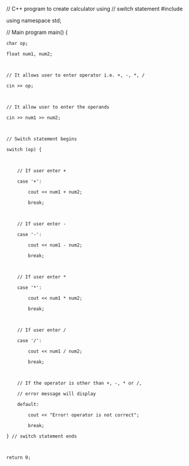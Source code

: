 

// C++ program to create calculator using 
// switch statement 
#include <iostream> 

using namespace std; 

  
// Main program 
main() 
{ 

    char op; 

    float num1, num2; 

  

    // It allows user to enter operator i.e. +, -, *, / 

    cin >> op; 

  

    // It allow user to enter the operands 

    cin >> num1 >> num2; 

  

    // Switch statement begins 

    switch (op) { 

          

        // If user enter +  

        case '+': 

            cout << num1 + num2; 

            break; 

          

        // If user enter -  

        case '-': 

            cout << num1 - num2; 

            break; 

          

        // If user enter * 

        case '*': 

            cout << num1 * num2; 

            break; 

          

        // If user enter / 

        case '/': 

            cout << num1 / num2; 

            break; 

          

        // If the operator is other than +, -, * or /,  

        // error message will display 

        default: 

            cout << "Error! operator is not correct"; 

            break; 

    } // switch statement ends 

  

    return 0;  
